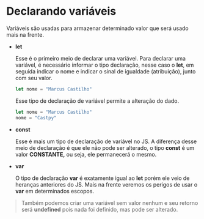 # Declarando variáveis

Variáveis são usadas para armazenar determinado valor que será usado mais na frente.

- ******let******
    
    Esse é o primeiro meio de declarar uma variável. Para declarar uma variável, é necessário informar o tipo declaração, nesse caso o ******let******, em seguida indicar o nome e indicar o sinal de igualdade (atribuição), junto com seu valor.
    
    ```jsx
    let nome = "Marcus Castilho"
    ```
    
    Esse tipo de declaração de variável permite a alteração do dado.
    
    ```jsx
    let nome = "Marcus Castilho"
    nome = "Castpy"
    ```
    
- **********const**********
    
    Esse é mais um tipo de declaração de variável no JS. A diferença desse meio de declaração é que ele não pode ser alterado, o tipo **********const********** é um valor ******************CONSTANTE,****************** ou seja, ele permanecerá o mesmo.
    
- ******var******
    
    O tipo de declaração ******var****** é exatamente igual ao ******let****** porém ele veio de heranças anteriores do JS. Mais na frente veremos os perigos de usar o ******var****** em determinados escopos.
    

> Também podemos criar uma variável sem valor nenhum e seu retorno será ******************undefined****************** pois nada foi definido, mas pode ser alterado.
>